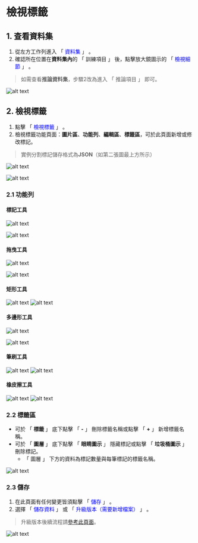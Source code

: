 # 檢視標籤

## 1. 查看資料集

1. 從左方工作列進入 「 <font color="blue">資料集</font> 」 。
2. 確認所在位置在**資料集內**的 「 訓練項目 」 後，點擊放大鏡圖示的 「 <font color="blue">檢視細節</font> 」 。

> 如需查看**推論資料集**，步驟2改為進入 「 推論項目 」 即可。

![alt text](image-6.png)

## 2. 檢視標籤

1. 點擊 「 <font color="blue">檢視標籤</font> 」 。
2. 檢視標籤功能頁面：**圖片區**、**功能列**、**編輯區**、**標籤區**，可於此頁面新增或修改標記。

> 實例分割標記儲存格式為**JSON**（如第二張圖最上方所示）

![alt text](image-7.png)

![alt text](image-8.png)

### 2.1 功能列

#### 標記工具

![alt text](image-9.png)

![alt text](標記工具.gif)

#### 拖曳工具

![alt text](image-10.png)

![alt text](拖曳工具.gif)

#### 矩形工具

![alt text](image-11.png)
![alt text](矩形工具.gif)


#### 多邊形工具

![alt text](image-12.png)

![alt text](多邊形.gif)


#### 筆刷工具

![alt text](image-13.png)
![alt text](筆刷工具.gif)


#### 橡皮擦工具

![alt text](image-14.png)
![alt text](橡皮擦工具.gif)

### 2.2 標籤區

* 可於 「 **標籤** 」 底下點擊 「 **-** 」 刪除標籤名稱或點擊 「 **+** 」 新增標籤名稱。
* 可於 「 **圖層** 」 底下點擊 「 **眼睛圖示** 」 隱藏標記或點擊 「 **垃圾桶圖示** 」 刪除標記。
  * &#x20;「 圖層 」 下方的資料為標記數量與每筆標記的標籤名稱。

![alt text](image-15.png)

### 2.3 儲存

1. 在此頁面有任何變更皆須點擊 「 <font color="blue">儲存</font> 」 。
2. 選擇 「 <font color="blue">儲存資料</font> 」 或 「 <font color="blue">升級版本（需要新增檔案）</font> 」 。

> 升級版本後續流程請[參考此頁面](sheng-ji-ban-ben.md)。

![alt text](image-16.png)
